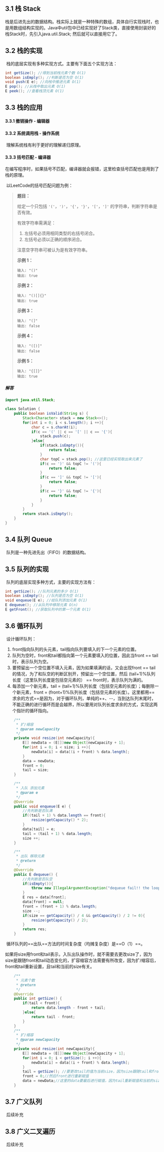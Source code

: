 ## 3.1 栈 Stack

​	栈是后进先出的数据结构。栈实际上就是一种特殊的数组，具体自行实现栈时，也是用数组结构实现的。Java中util包中已经实现好了Stack类，直接使用封装好的栈Stack时，先引入java.util.Stack; 然后就可以直接用它了。

## 3.2 栈的实现

​	栈的底层实现有多种实现方式。主要有下面五个实现方法：

```java
int getSize(); //得到当前栈元素个数 O(1)
boolean isEmply(); //判断是否为空 O(1)
void push(E e); //向栈中推进元素 O(1)
E pop(); //从栈中取出元素 O(1)
E peek(); //查看栈顶元素 O(1)
```

## 3.3 栈的应用

#### 3.3.1 撤销操作  -  编辑器

#### 3.3.2 系统调用栈  -  操作系统

​	理解系统栈有利于更好的理解递归原理。

#### 3.3.3 括号匹配  -  编译器

​	在编写程序时，如果括号不匹配，编译器就会报错，这里检查括号匹配也是用到了栈的原理。

​	以LeetCode的括号匹配问题为例：

> **题目：**
>
> 给定一个只包括 `'('`，`')'`，`'{'`，`'}'`，`'['`，`']'` 的字符串，判断字符串是否有效。
>
> 有效字符串需满足：
>
> 1. 左括号必须用相同类型的右括号闭合。
> 2. 左括号必须以正确的顺序闭合。
>
> 注意空字符串可被认为是有效字符串。
>
> **示例 1：**
>
> ```
> 输入: "()"
> 输出: true
> ```
>
> **示例 2：**
>
> ```
> 输入: "()[]{}"
> 输出: true
> ```
>
> **示例 3：**
>
> ```
> 输入: "(]"
> 输出: false
> ```
>
> **示例 4：**
>
> ```
> 输入: "([)]"
> 输出: false
> ```
>
> **示例 5：**
>
> ```
> 输入: "{[]}"
> 输出: true
> ```

##### 解答

```java
import java.util.Stack;

class Solution {
    public boolean isValid(String s) {
        Stack<Character> stack = new Stack<>();
        for(int i = 0; i < s.length(); i ++){
            char c = s.charAt(i);
            if(c == '(' || c == '[' || c == '{'){
                stack.push(c);
            }else{
                if(stack.isEmpty()){
                    return false;
                }
                char topC = stack.pop(); //这里已经实现取出来元素了
                if(c == ')' && topC != '('){
                    return false;
                }
                if(c == ']' && topC != '['){
                    return false;
                }
                if(c == '}' && topC != '{'){
                    return false;
                } 
            }
        }
        return stack.isEmpty();
    }
}
```

## 3.4 队列 Queue

​	队列是一种先进先出（FIFO）的数据结构。

## 3.5 队列的实现

​	队列的底层实现多种方式，主要的实现方法有：

```java
int getSize(); //队列元素的多少 O(1)
boolean isEmpty(); //队列是否为空 O(1)
void enqueue(E e); //给队列添加元素 O(1)
E dequeue(); //从队列中移除元素 O(n)
E getFront(); //获取队列中的第一个元素 O(1)
```

## 3.6 循环队列

​	设计循环队列：

1. front指向队列的头元素，tail指向队列要填入的下一个元素的位置。
2. 队列为空时，front和tail都指向第一个元素要填入的位置，因此当front == tail时，表示队列为空。
3. 要预留出一个空位置不填入元素，因为如果填满的话，又会出现front == tail的情况，为了和队空的判断区别开，预留出一个空位置，然后 (tail+1)%队列长度（这里队列长度是包括空元素的） == front时，表示队列为满的。
4. 每添加一个新元素，tail = (tail+1)%队列长度（包括空元素的长度）；每删除一个新元素，front = (front+1)%队列长度（包括空元素的长度）。这里都用==求余的方式==是因为，对于循环队列，单纯的++、--，当到达队列末尾时，不能正确的进行循环而是会越界，所以要用对队列长度求余的方式，实现这两个指针的循环指向。

```java
    /**
     * 扩/缩容
     * @param newCapacity
     */
    private void resize(int newCapacity){
        E[] newData = (E[])new Object[newCapacity + 1];
        for(int i = 0; i < size; i ++){
            newData[i] = data[(i + front) % data.length];
        }
        data = newData;
        front = 0;
        tail = size;
    }

    /**
     * 入队 添加元素
     * @param e
     */
    @Override
    public void enqueue(E e) {
        //先判断是否队满
        if((tail + 1) % data.length == front){
            resize(getCapacity() * 2);
        }
        data[tail] = e;
        tail = (tail + 1) % data.length;
        size ++;
    }

    /**
     * 出队 移除元素
     * @return
     */
    @Override
    public E dequeue() {
        //先判断是否队空
        if(isEmpty()){
            throw new IllegalArgumentException("dequeue fail!! the loopQueue is empty!!");
        }
        E res = data[front];
        data[front] = null;
        front = (front + 1) % data.length;
        size --;
        if(size == getCapacity() / 4 && getCapacity() / 2 != 0){
            resize(getCapacity() / 2);
        }
        return res;
    }
```

​	循环队列的==出队==方法的时间复杂度（均摊复杂度）是==O（1）==。

​	如果将size用front和tail表示，入队出队操作时，就不需要去更改size了，因为size是跟随front和tail动态变化的，扩容缩容方法需要有所改变，因为扩/缩容后，front和tail重新设置，且tail和当前的size有关。

```java
    /**
     * 元素个数
     * @return
     */
    @Override
    public int getSize() {
        if(tail < front){
            return data.length - front + tail;
        }else{
            return tail - front;
        }
    }
    /**
     * 扩/缩容
     * @param newCapacity
     */
    private void resize(int newCapacity){
        E[] newData = (E[])new Object[newCapacity + 1];
        for(int i = 0; i < getSize(); i ++){
            newData[i] = data[(i + front) % data.length];
        }
        tail = getSize(); //要更改tail的值为当前size，因为size跟随tail和front变化，front和tail重新赋值，会改变size的值，所以要在它们被重新赋值前，就当前的size给tail.
        front = 0;//然后front进行重新赋值
        data = newData;//这里的data要最后进行赋值，因为tail重新赋值和当前的size有关，而size和data.length和新的front、tail也有关。
    }
```

## 3.7 广义队列

​	后续补充

## 3.8 广义二叉遍历

​	后续补充
